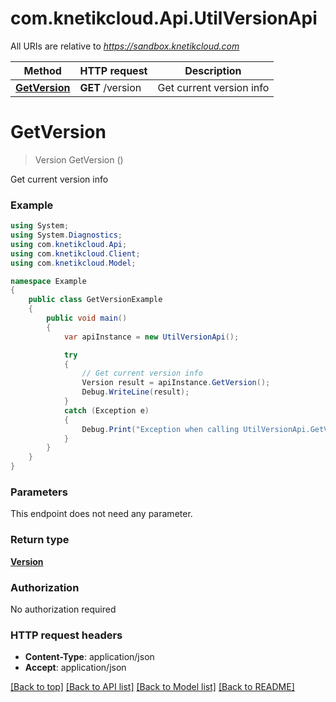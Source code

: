 # com.knetikcloud.Api.UtilVersionApi

All URIs are relative to *https://sandbox.knetikcloud.com*

Method | HTTP request | Description
------------- | ------------- | -------------
[**GetVersion**](UtilVersionApi.md#getversion) | **GET** /version | Get current version info


<a name="getversion"></a>
# **GetVersion**
> Version GetVersion ()

Get current version info

### Example
```csharp
using System;
using System.Diagnostics;
using com.knetikcloud.Api;
using com.knetikcloud.Client;
using com.knetikcloud.Model;

namespace Example
{
    public class GetVersionExample
    {
        public void main()
        {
            var apiInstance = new UtilVersionApi();

            try
            {
                // Get current version info
                Version result = apiInstance.GetVersion();
                Debug.WriteLine(result);
            }
            catch (Exception e)
            {
                Debug.Print("Exception when calling UtilVersionApi.GetVersion: " + e.Message );
            }
        }
    }
}
```

### Parameters
This endpoint does not need any parameter.

### Return type

[**Version**](Version.md)

### Authorization

No authorization required

### HTTP request headers

 - **Content-Type**: application/json
 - **Accept**: application/json

[[Back to top]](#) [[Back to API list]](../README.md#documentation-for-api-endpoints) [[Back to Model list]](../README.md#documentation-for-models) [[Back to README]](../README.md)

